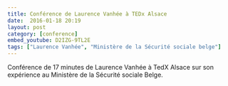 ```yaml
---
title: Conférence de Laurence Vanhée à TEDx Alsace
date:  2016-01-18 20:19
layout: post
category: [conference]
embed_youtube: D2IZG-9TL2E
tags: ["Laurence Vanhée", "Ministère de la Sécurité sociale belge"]
---
```




Conférence de 17 minutes de Laurence Vanhée à TedX Alsace sur son expérience au Ministère de la Sécurité sociale Belge.
